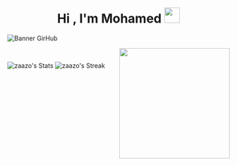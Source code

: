 <h1 align="center"><b>Hi , I'm Mohamed </b><img src="https://media.giphy.com/media/hvRJCLFzcasrR4ia7z/giphy.gif" width="35"></h1>

![Banner GirHub](https://github.com/zaazo/zaazo/assets/99763690/ac69785f-3ef2-4fd1-9c6e-f71fbf69755f)

<picture> <img align="right" src="![zazo logo](https://github.com/zaazo/zaazo/assets/99763690/ee9d8923-5196-4958-9ef5-85b15da668b5)" width = 250px></picture>

<br>
<p></p>

<a>![zaazo's Stats](https://github-readme-stats.vercel.app/api?username=zaazo&theme=react&show_icons=true&hide_border=true&count_private=true)</a>
<a>![zaazo's Streak](https://github-readme-streak-stats.herokuapp.com/?user=zaazo&theme=react&hide_border=true)</a>

